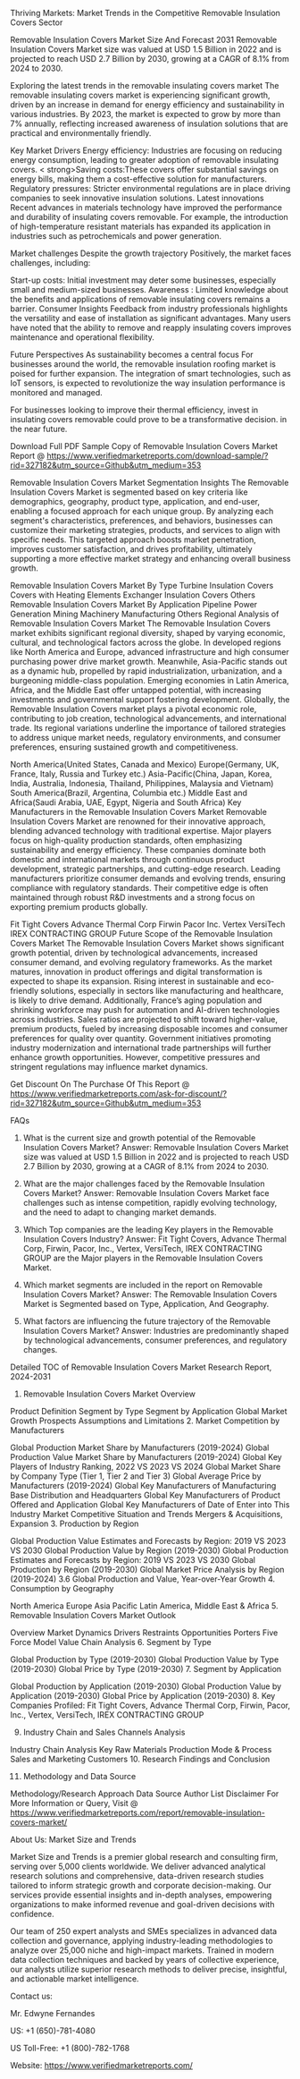 Thriving Markets: Market Trends in the Competitive Removable Insulation Covers Sector


Removable Insulation Covers Market Size And Forecast 2031
Removable Insulation Covers Market size was valued at USD 1.5 Billion in 2022 and is projected to reach USD 2.7 Billion by 2030, growing at a CAGR of 8.1% from 2024 to 2030.

Exploring the latest trends in the removable insulating covers market
The removable insulating covers market is experiencing significant growth, driven by an increase in demand for energy efficiency and sustainability in various industries. By 2023, the market is expected to grow by more than 7% annually, reflecting increased awareness of insulation solutions that are practical and environmentally friendly.

Key Market Drivers
Energy efficiency: Industries are focusing on reducing energy consumption, leading to greater adoption of removable insulating covers.
< strong>Saving costs:These covers offer substantial savings on energy bills, making them a cost-effective solution for manufacturers.
Regulatory pressures: Stricter environmental regulations are in place driving companies to seek innovative insulation solutions.
Latest innovations
Recent advances in materials technology have improved the performance and durability of insulating covers removable. For example, the introduction of high-temperature resistant materials has expanded its application in industries such as petrochemicals and power generation.

Market challenges
Despite the growth trajectory Positively, the market faces challenges, including:

Start-up costs: Initial investment may deter some businesses, especially small and medium-sized businesses.
Awareness : Limited knowledge about the benefits and applications of removable insulating covers remains a barrier.
Consumer Insights
Feedback from industry professionals highlights the versatility and ease of installation as significant advantages. Many users have noted that the ability to remove and reapply insulating covers improves maintenance and operational flexibility.

Future Perspectives
As sustainability becomes a central focus For businesses around the world, the removable insulation roofing market is poised for further expansion. The integration of smart technologies, such as IoT sensors, is expected to revolutionize the way insulation performance is monitored and managed.

For businesses looking to improve their thermal efficiency, invest in insulating covers removable could prove to be a transformative decision. in the near future.

Download Full PDF Sample Copy of Removable Insulation Covers Market Report @ https://www.verifiedmarketreports.com/download-sample/?rid=327182&utm_source=Github&utm_medium=353

Removable Insulation Covers Market Segmentation Insights
The Removable Insulation Covers Market is segmented based on key criteria like demographics, geography, product type, application, and end-user, enabling a focused approach for each unique group. By analyzing each segment's characteristics, preferences, and behaviors, businesses can customize their marketing strategies, products, and services to align with specific needs. This targeted approach boosts market penetration, improves customer satisfaction, and drives profitability, ultimately supporting a more effective market strategy and enhancing overall business growth.

Removable Insulation Covers Market By Type
Turbine Insulation Covers
Covers with Heating Elements
Exchanger Insulation Covers
Others
Removable Insulation Covers Market By Application
Pipeline
Power Generation
Mining
Machinery Manufacturing
Others
Regional Analysis of Removable Insulation Covers Market
The Removable Insulation Covers market exhibits significant regional diversity, shaped by varying economic, cultural, and technological factors across the globe. In developed regions like North America and Europe, advanced infrastructure and high consumer purchasing power drive market growth. Meanwhile, Asia-Pacific stands out as a dynamic hub, propelled by rapid industrialization, urbanization, and a burgeoning middle-class population. Emerging economies in Latin America, Africa, and the Middle East offer untapped potential, with increasing investments and governmental support fostering development. Globally, the Removable Insulation Covers market plays a pivotal economic role, contributing to job creation, technological advancements, and international trade. Its regional variations underline the importance of tailored strategies to address unique market needs, regulatory environments, and consumer preferences, ensuring sustained growth and competitiveness.

North America(United States, Canada and Mexico)
Europe(Germany, UK, France, Italy, Russia and Turkey etc.)
Asia-Pacific(China, Japan, Korea, India, Australia, Indonesia, Thailand, Philippines, Malaysia and Vietnam)
South America(Brazil, Argentina, Columbia etc.)
Middle East and Africa(Saudi Arabia, UAE, Egypt, Nigeria and South Africa)
Key Manufacturers in the Removable Insulation Covers Market
Removable Insulation Covers Market are renowned for their innovative approach, blending advanced technology with traditional expertise. Major players focus on high-quality production standards, often emphasizing sustainability and energy efficiency. These companies dominate both domestic and international markets through continuous product development, strategic partnerships, and cutting-edge research. Leading manufacturers prioritize consumer demands and evolving trends, ensuring compliance with regulatory standards. Their competitive edge is often maintained through robust R&D investments and a strong focus on exporting premium products globally.

Fit Tight Covers
Advance Thermal Corp
Firwin
Pacor
Inc.
Vertex
VersiTech
IREX CONTRACTING GROUP
Future Scope of the Removable Insulation Covers Market
The Removable Insulation Covers Market shows significant growth potential, driven by technological advancements, increased consumer demand, and evolving regulatory frameworks. As the market matures, innovation in product offerings and digital transformation is expected to shape its expansion. Rising interest in sustainable and eco-friendly solutions, especially in sectors like manufacturing and healthcare, is likely to drive demand. Additionally, France’s aging population and shrinking workforce may push for automation and AI-driven technologies across industries. Sales ratios are projected to shift toward higher-value, premium products, fueled by increasing disposable incomes and consumer preferences for quality over quantity. Government initiatives promoting industry modernization and international trade partnerships will further enhance growth opportunities. However, competitive pressures and stringent regulations may influence market dynamics.

Get Discount On The Purchase Of This Report @ https://www.verifiedmarketreports.com/ask-for-discount/?rid=327182&utm_source=Github&utm_medium=353

FAQs
1. What is the current size and growth potential of the Removable Insulation Covers Market?
Answer: Removable Insulation Covers Market size was valued at USD 1.5 Billion in 2022 and is projected to reach USD 2.7 Billion by 2030, growing at a CAGR of 8.1% from 2024 to 2030.

2. What are the major challenges faced by the Removable Insulation Covers Market?
Answer: Removable Insulation Covers Market face challenges such as intense competition, rapidly evolving technology, and the need to adapt to changing market demands.

3. Which Top companies are the leading Key players in the Removable Insulation Covers Industry?
Answer: Fit Tight Covers, Advance Thermal Corp, Firwin, Pacor, Inc., Vertex, VersiTech, IREX CONTRACTING GROUP are the Major players in the Removable Insulation Covers Market.

4. Which market segments are included in the report on Removable Insulation Covers Market?
Answer: The Removable Insulation Covers Market is Segmented based on Type, Application, And Geography.

5. What factors are influencing the future trajectory of the Removable Insulation Covers Market?
Answer: Industries are predominantly shaped by technological advancements, consumer preferences, and regulatory changes.

Detailed TOC of Removable Insulation Covers Market Research Report, 2024-2031
1. Removable Insulation Covers Market Overview

Product Definition
Segment by Type
Segment by Application
Global Market Growth Prospects
Assumptions and Limitations
2. Market Competition by Manufacturers

Global Production Market Share by Manufacturers (2019-2024)
Global Production Value Market Share by Manufacturers (2019-2024)
Global Key Players of Industry Ranking, 2022 VS 2023 VS 2024
Global Market Share by Company Type (Tier 1, Tier 2 and Tier 3)
Global Average Price by Manufacturers (2019-2024)
Global Key Manufacturers of Manufacturing Base Distribution and Headquarters
Global Key Manufacturers of Product Offered and Application
Global Key Manufacturers of Date of Enter into This Industry
Market Competitive Situation and Trends
Mergers & Acquisitions, Expansion
3. Production by Region

Global Production Value Estimates and Forecasts by Region: 2019 VS 2023 VS 2030
Global Production Value by Region (2019-2030)
Global Production Estimates and Forecasts by Region: 2019 VS 2023 VS 2030
Global Production by Region (2019-2030)
Global Market Price Analysis by Region (2019-2024) 3.6 Global Production and Value, Year-over-Year Growth
4. Consumption by Geography

North America
Europe
Asia Pacific
Latin America, Middle East & Africa
5. Removable Insulation Covers Market Outlook

Overview
Market Dynamics
Drivers
Restraints
Opportunities
Porters Five Force Model
Value Chain Analysis 
6. Segment by Type

Global Production by Type (2019-2030)
Global Production Value by Type (2019-2030)
Global Price by Type (2019-2030)
7. Segment by Application

Global Production by Application (2019-2030)
Global Production Value by Application (2019-2030)
Global Price by Application (2019-2030)
8. Key Companies Profiled: Fit Tight Covers, Advance Thermal Corp, Firwin, Pacor, Inc., Vertex, VersiTech, IREX CONTRACTING GROUP

9. Industry Chain and Sales Channels Analysis

Industry Chain Analysis
Key Raw Materials
Production Mode & Process
Sales and Marketing
Customers
10. Research Findings and Conclusion

11. Methodology and Data Source

Methodology/Research Approach
Data Source
Author List
Disclaimer
For More Information or Query, Visit @ https://www.verifiedmarketreports.com/report/removable-insulation-covers-market/

About Us: Market Size and Trends

Market Size and Trends is a premier global research and consulting firm, serving over 5,000 clients worldwide. We deliver advanced analytical research solutions and comprehensive, data-driven research studies tailored to inform strategic growth and corporate decision-making. Our services provide essential insights and in-depth analyses, empowering organizations to make informed revenue and goal-driven decisions with confidence.

Our team of 250 expert analysts and SMEs specializes in advanced data collection and governance, applying industry-leading methodologies to analyze over 25,000 niche and high-impact markets. Trained in modern data collection techniques and backed by years of collective experience, our analysts utilize superior research methods to deliver precise, insightful, and actionable market intelligence.

Contact us:

Mr. Edwyne Fernandes

US: +1 (650)-781-4080

US Toll-Free: +1 (800)-782-1768

Website: https://www.verifiedmarketreports.com/
